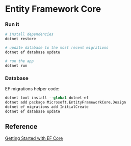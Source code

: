 # Entity Framework Core

### Run it

```sh
# install dependencies
dotnet restore

# update database to the most recent migrations
dotnet ef database update

# run the app
dotnet run
```

### Database

EF migrations helper code:

```s
dotnet tool install --global dotnet-ef
dotnet add package Microsoft.EntityFrameworkCore.Design
dotnet ef migrations add InitialCreate
dotnet ef database update
```

## Reference

[Getting Started with EF Core](https://docs.microsoft.com/en-us/ef/core/get-started)